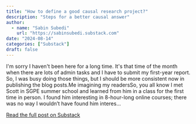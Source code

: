 ```yaml
---
title: "How to define a good causal research project?"
description: "Steps for a better causal answer"
author:
  - name: "Sabin Subedi"
    url: "https://sabinsubedi.substack.com"
date: "2024-08-14"
categories: ["Substack"]
draft: false
---
```


I'm sorry I haven't been here for a long time. It's that time of the month when there are lots of admin tasks and I have to submit my first-year report. So, I was busy doing those things, but I should be more consistent now in publishing the blog posts.Me imagining my readersSo, you all know I met Scott in SGPE summer school and learned from him in a class for the first time in person. I found him interesting in 8-hour-long online courses; there was no way I wouldn&#8217;t have found him interes...

[Read the full post on Substack](https://sabinsubedi.substack.com/p/how-to-define-a-good-causal-research)
